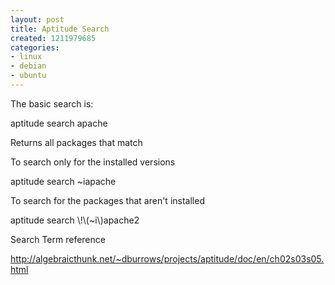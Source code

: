 ```yaml
---
layout: post
title: Aptitude Search
created: 1211979685
categories:
- linux
- debian
- ubuntu
---
```

<p>
The basic search is:
</p>
<p>
aptitude search apache 
</p>
<p>
Returns all packages that match
</p>
<p>
To search only for the installed versions
</p>
<p>
aptitude search ~iapache
</p>
<p>
To search for the packages that aren't installed 
</p>
<p>
aptitude search \!\(~i\)apache2
</p>
<p>
Search Term reference
</p>
<p>
<a href="http://algebraicthunk.net/~dburrows/projects/aptitude/doc/en/ch02s03s05.html ">http://algebraicthunk.net/~dburrows/projects/aptitude/doc/en/ch02s03s05.html
</a>
</p>
